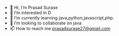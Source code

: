 - 👋 Hi, I’m Prasad Surase
- 👀 I’m interested in D
- 🌱 I’m currently learning java,python,javascript,php.
- 💞️ I’m looking to collaborate on java 
- 📫 How to reach me prasadsurase27@gmail.com

<!---
Prasadsurase27/Prasadsurase27 is a ✨ special ✨ repository because its `README.md` (this file) appears on your GitHub profile.
You can click the Preview link to take a look at your changes.
--->
